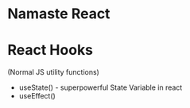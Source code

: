 # Namaste React

# React Hooks
(Normal JS utility functions)
- useState() - superpowerful State Variable in react
- useEffect()